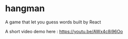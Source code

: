 # hangman
A game that let you guess words built by React

A short video demo here : https://youtu.be/AWx4c8i96Oo
